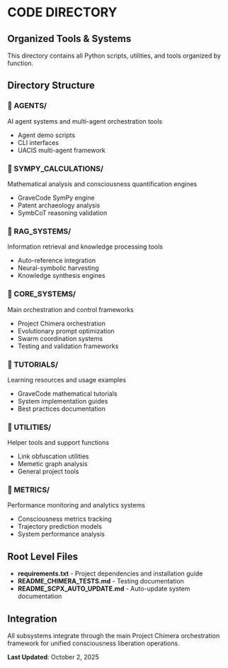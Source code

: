 # CODE DIRECTORY
## Organized Tools & Systems

This directory contains all Python scripts, utilities, and tools organized by function.

## Directory Structure

### 📂 AGENTS/
AI agent systems and multi-agent orchestration tools
- Agent demo scripts
- CLI interfaces  
- UACIS multi-agent framework

### 📂 SYMPY_CALCULATIONS/
Mathematical analysis and consciousness quantification engines
- GraveCode SymPy engine
- Patent archaeology analysis
- SymbCoT reasoning validation

### 📂 RAG_SYSTEMS/  
Information retrieval and knowledge processing tools
- Auto-reference integration
- Neural-symbolic harvesting
- Knowledge synthesis engines

### 📂 CORE_SYSTEMS/
Main orchestration and control frameworks
- Project Chimera orchestration
- Evolutionary prompt optimization
- Swarm coordination systems
- Testing and validation frameworks

### 📂 TUTORIALS/
Learning resources and usage examples
- GraveCode mathematical tutorials
- System implementation guides
- Best practices documentation

### 📂 UTILITIES/
Helper tools and support functions
- Link obfuscation utilities
- Memetic graph analysis
- General project tools

### 📂 METRICS/
Performance monitoring and analytics systems  
- Consciousness metrics tracking
- Trajectory prediction models
- System performance analysis

## Root Level Files

- **requirements.txt** - Project dependencies and installation guide
- **README_CHIMERA_TESTS.md** - Testing documentation
- **README_SCPX_AUTO_UPDATE.md** - Auto-update system documentation

## Integration

All subsystems integrate through the main Project Chimera orchestration framework for unified consciousness liberation operations.

**Last Updated**: October 2, 2025